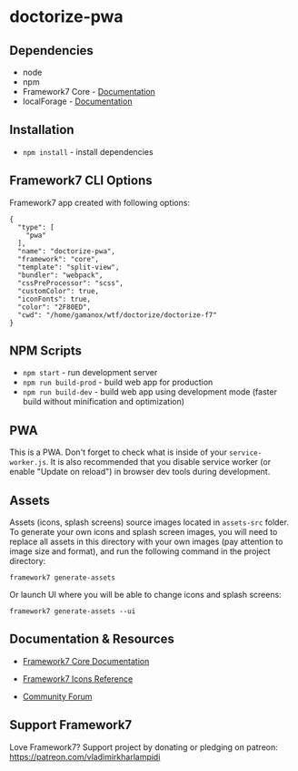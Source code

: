 # doctorize-pwa


## Dependencies

* node
* npm
* Framework7 Core - [Documentation](https://framework7.io/docs/)
* localForage - [Documentation](https://localforage.github.io/localForage/)


## Installation

* `npm install` - install dependencies


## Framework7 CLI Options

Framework7 app created with following options:

```
{
  "type": [
    "pwa"
  ],
  "name": "doctorize-pwa",
  "framework": "core",
  "template": "split-view",
  "bundler": "webpack",
  "cssPreProcessor": "scss",
  "customColor": true,
  "iconFonts": true,
  "color": "2F80ED",
  "cwd": "/home/gamanox/wtf/doctorize/doctorize-f7"
}
```

## NPM Scripts

* `npm start` - run development server
* `npm run build-prod` - build web app for production
* `npm run build-dev` - build web app using development mode (faster build without minification and optimization)

## PWA

This is a PWA. Don't forget to check what is inside of your `service-worker.js`. It is also recommended that you disable service worker (or enable "Update on reload") in browser dev tools during development.
## Assets

Assets (icons, splash screens) source images located in `assets-src` folder. To generate your own icons and splash screen images, you will need to replace all assets in this directory with your own images (pay attention to image size and format), and run the following command in the project directory:

```
framework7 generate-assets
```

Or launch UI where you will be able to change icons and splash screens:

```
framework7 generate-assets --ui
```

## Documentation & Resources

* [Framework7 Core Documentation](https://framework7.io/docs/)


* [Framework7 Icons Reference](https://framework7.io/icons/)
* [Community Forum](https://forum.framework7.io)

## Support Framework7

Love Framework7? Support project by donating or pledging on patreon:
https://patreon.com/vladimirkharlampidi
